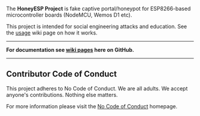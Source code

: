 The **HoneyESP Project** is fake captive portal/honeypot for ESP8266-based microcontroller boards (NodeMCU, Wemos D1 etc).

This project is intended for social engineering attacks and education. See the [usage](https://github.com/ridercz/HoneyESP/wiki/Usage) wiki page on how it works.

---

**For documentation see [wiki pages](https://github.com/ridercz/HoneyESP/wiki) here on GitHub.**

---

## Contributor Code of Conduct

This project adheres to No Code of Conduct. We are all adults. We accept anyone's contributions. Nothing else matters.

For more information please visit the [No Code of Conduct](https://github.com/domgetter/NCoC) homepage.